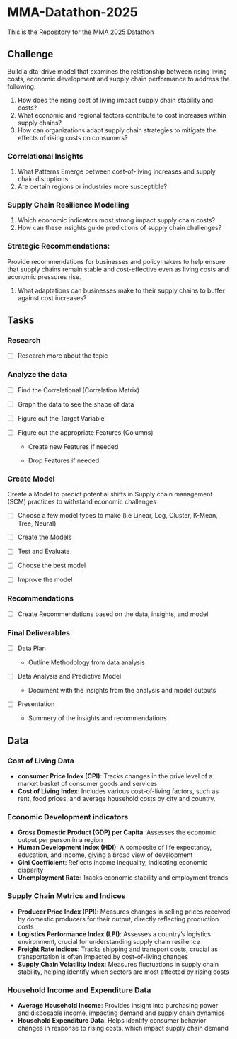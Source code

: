 # MMA-Datathon-2025

This is the Repository for the MMA 2025 Datathon

## Challenge

Build a dta-drive model that examines the relationship between rising living costs, economic development and supply chain performance to address the following:

1. How does the rising cost of living impact supply chain stability and costs?
2. What economic and regional factors contribute to cost increases within supply chains?
3. How can organizations adapt supply chain strategies to mitigate the effects of rising costs on consumers?

### Correlational Insights

1. What Patterns Emerge between cost-of-living increases and supply chain disruptions
2. Are certain regions or industries more susceptible?

### Supply Chain Resilience Modelling

1. Which economic indicators most strong impact supply chain costs?
2. How can these insights guide predictions of supply chain challenges?

### Strategic Recommendations:

Provide recommendations for businesses and policymakers to help ensure that supply chains remain stable and cost-effective even as living costs and economic pressures rise.

1. What adaptations can businesses make to their supply chains to buffer against cost increases?

## Tasks

### Research

- [ ] Research more about the topic

### Analyze the data

- [ ] Find the Correlational (Correlation Matrix)

- [ ] Graph the data to see the shape of data

- [ ] Figure out the Target Variable

- [ ] Figure out the appropriate Features (Columns)

    - Create new Features if needed

    - Drop Features if needed

### Create Model

Create a Model to predict potential shifts in Supply chain management (SCM) practices to withstand economic challenges

- [ ] Choose a few model types to make (i.e Linear, Log, Cluster, K-Mean, Tree, Neural)

- [ ] Create the Models

- [ ] Test and Evaluate

- [ ] Choose the best model

- [ ] Improve the model

### Recommendations

- [ ] Create Recommendations based on the data, insights, and model

### Final Deliverables

- [ ] Data Plan

    - Outline Methodology from data analysis

- [ ] Data Analysis and Predictive Model

    - Document with the insights from the analysis and model outputs

- [ ] Presentation

    - Summery of the insights and recommendations

## Data

### Cost of Living Data

- **consumer Price Index (CPI)**: Tracks changes in the prive level of a market basket of consumer goods and services
- **Cost of Living Index**: Includes various cost-of-living factors, such as rent, food prices, and average household costs by city and country.

### Economic Development indicators

- **Gross Domestic Product (GDP) per Capita**: Assesses the economic output per person in a region
- **Human Development Index (HDI)**: A composite of life expectancy, education, and income, giving a broad view of development
- **Gini Coefficient**: Reflects income inequality, indicating economic disparity
- **Unemployment Rate**: Tracks economic stability and employment trends

### Supply Chain Metrics and Indices
- **Producer Price Index (PPI)**: Measures changes in selling prices received by domestic producers for their output, directly reflecting production costs
- **Logistics Performance Index (LPI)**: Assesses a country’s logistics environment, crucial for understanding supply chain resilience
- **Freight Rate Indices**: Tracks shipping and transport costs, crucial as transportation is often impacted by cost-of-living changes
- **Supply Chain Volatility Index**: Measures fluctuations in supply chain stability, helping identify which sectors are most affected by rising costs

### Household Income and Expenditure Data
- **Average Household Income**: Provides insight into purchasing power and disposable income, impacting demand and supply chain dynamics
- **Household Expenditure Data**: Helps identify consumer behavior changes in response to rising costs, which impact supply chain demand
